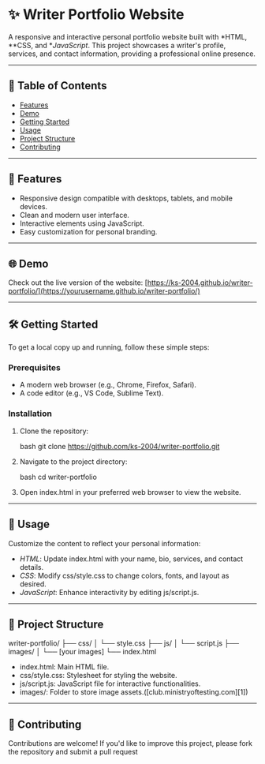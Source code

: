 
# ✨ Writer Portfolio Website

A responsive and interactive personal portfolio website built with *HTML, **CSS, and **JavaScript*. This project showcases a writer's profile, services, and contact information, providing a professional online presence.

---

## 📄 Table of Contents

* [Features](#features)
* [Demo](#demo)
* [Getting Started](#getting-started)
* [Usage](#usage)
* [Project Structure](#project-structure)
* [Contributing](#contributing)

---

## 🚀 Features

* Responsive design compatible with desktops, tablets, and mobile devices.
* Clean and modern user interface.
* Interactive elements using JavaScript.
* Easy customization for personal branding.

---

## 🌐 Demo

Check out the live version of the website: [https://ks-2004.github.io/writer-portfolio/](https://yourusername.github.io/writer-portfolio/)

---

## 🛠 Getting Started

To get a local copy up and running, follow these simple steps:

### Prerequisites

* A modern web browser (e.g., Chrome, Firefox, Safari).
* A code editor (e.g., VS Code, Sublime Text).

### Installation

1. Clone the repository:

   bash
   git clone https://github.com/ks-2004/writer-portfolio.git
   



2. Navigate to the project directory:

   bash
   cd writer-portfolio
   



3. Open index.html in your preferred web browser to view the website.

---

## 📌 Usage

Customize the content to reflect your personal information:

* *HTML*: Update index.html with your name, bio, services, and contact details.
* *CSS*: Modify css/style.css to change colors, fonts, and layout as desired.
* *JavaScript*: Enhance interactivity by editing js/script.js.

---

## 📁 Project Structure


writer-portfolio/
├── css/
│   └── style.css
├── js/
│   └── script.js
├── images/
│   └── [your images]
└── index.html




* index.html: Main HTML file.
* css/style.css: Stylesheet for styling the website.
* js/script.js: JavaScript file for interactive functionalities.
* images/: Folder to store image assets.([club.ministryoftesting.com][1])

---

## 🤝 Contributing

Contributions are welcome! If you'd like to improve this project, please fork the repository and submit a pull request

